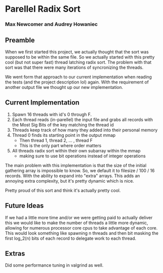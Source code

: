 # Parellel Radix Sort
### Max Newcomer and Audrey Howaniec


## Preamble

When we first started this project, we actually thought that the sort was supposed to be within the same file. So we actually started with this pretty cool (but not super fast) thread latching radix sort. The problem with that sort was that there were many iterations of syncronizing the threads.

We went form that approach to our current implementation when reading the tests (and the project description lol) again. With the requirement of another output file we thought up our new implementation.


##  Current Implementation

1. Spawn 16 threads with id's 0 through F.
2. Each thread reads (in-parellel) the input file and grabs all records with the Most Sig Bits of the key matching the thread id
3. Threads keep track of how many they added into their personal memory
4. Thread 0 finds its starting point in the output mmap
    - Then thread 1, thread 2, ... , thread F
    - This is the only part where order matters
5. All threads radix sort within their own subarray within the mmap
    - making sure to use bit operations instead of integer operations

The main problem with this implementation is that the size of the initial gathering array is impossible to know. So, we default it to filesize / 100 / 16 records. With the ability to expand into "extra" arrays. This adds an annoying extra complexity, but it's pretty dynamic which is nice. 

Pretty proud of this sort and think it's actually pretty cool.

## Future Ideas

If we had a little more time and/or we were getting paid to actually deliver this we would like to make the number of threads a little more dynamic, allowing for numerous processor core cpus to take advantage of each core. This would look something like spawning n threads and then bit masking the first log_2(n) bits of each record to delegate work to each thread. 


## Extras

Did some performance tuning in valgrind as well.

